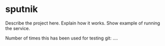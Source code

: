 sputnik
=======

Describe the project here. Explain how it works. Show example of running the service.

Number of times this has been used for testing git:
....
